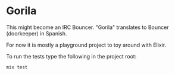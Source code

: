# Gorila

This might become an IRC Bouncer. "Gorila" translates to Bouncer (doorkeeper)
in Spanish.

For now it is mostly a playground project to toy around with Elixir.

To run the tests type the following in the project root:

    mix test

